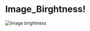 # Image_Birghtness!
![Image brightness](https://github.com/Bhuvana-Raju-G/Image_Birghtness/assets/105202669/336765fa-a97d-4c2b-8701-a64a4e78c922)
